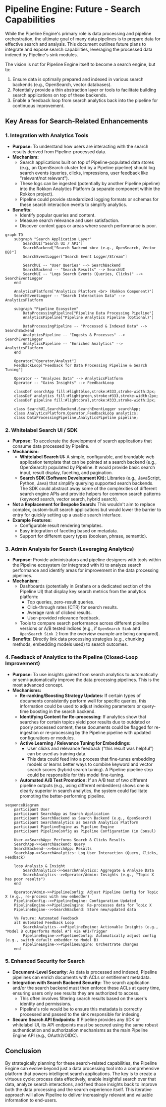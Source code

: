# Pipeline Engine: Future - Search Capabilities

While the Pipeline Engine's primary role is data processing and pipeline orchestration, the ultimate goal of many data pipelines is to prepare data for effective search and analysis. This document outlines future plans to integrate and expose search capabilities, leveraging the processed data indexed by Pipeline's sink modules.

The vision is not for Pipeline Engine itself to become a search engine, but to:
1.  Ensure data is optimally prepared and indexed in various search backends (e.g., OpenSearch, vector databases).
2.  Potentially provide a thin abstraction layer or tools to facilitate building search applications on top of these backends.
3.  Enable a feedback loop from search analytics back into the pipeline for continuous improvement.

## Key Areas for Search-Related Enhancements

### 1. Integration with Analytics Tools

*   **Purpose:** To understand how users are interacting with the search results derived from Pipeline-processed data.
*   **Mechanism:**
    *   Search applications built on top of Pipeline-populated data stores (e.g., an OpenSearch cluster fed by a Pipeline pipeline) should log search events (queries, clicks, impressions, user feedback like "relevant/not relevant").
    *   These logs can be ingested (potentially by another Pipeline pipeline) into the Rokkon Analytics Platform (a separate component within the Rokkon project).
    *   Pipeline could provide standardized logging formats or schemas for these search interaction events to simplify analytics.
*   **Benefits:**
    *   Identify popular queries and content.
    *   Measure search relevance and user satisfaction.
    *   Discover content gaps or areas where search performance is poor.

```mermaid
graph TD
    subgraph "Search Application Layer"
        SearchUI["Search UI / API"]
        SearchBackend["Search Backend <br> (e.g., OpenSearch, Vector DB)"]
        SearchEventLogger["Search Event Logger/Stream"]

        SearchUI -- "User Queries" --> SearchBackend
        SearchBackend -- "Search Results" --> SearchUI
        SearchUI -- "Logs Search Events (Queries, Clicks)" --> SearchEventLogger
    end

    AnalyticsPlatform["Analytics Platform <br> (Rokkon Component)"]
    SearchEventLogger -- "Search Interaction Data" --> AnalyticsPlatform

    subgraph "Pipeline Ecosystem"
        DataProcessingPipeline["Pipeline Data Processing Pipeline"]
        AnalyticsPipeline["Pipeline Analytics Pipeline (Optional)"]

        DataProcessingPipeline -- "Processed & Indexed Data" --> SearchBackend
        AnalyticsPipeline -- "Ingests & Processes" --> SearchEventLogger
        AnalyticsPipeline -- "Enriched Analytics" --> AnalyticsPlatform
    end

    Operator["Operator/Analyst"]
    FeedbackLoop["Feedback for Data Processing Pipeline & Search Tuning"]

    Operator -- "Analyzes Data" --> AnalyticsPlatform
    Operator -- "Gains Insights" --> FeedbackLoop

    classDef searchApp fill:#lightblue,stroke:#333,stroke-width:2px;
    classDef analytics fill:#lightgreen,stroke:#333,stroke-width:2px;
    classDef pipeline fill:#lightcoral,stroke:#333,stroke-width:2px;

    class SearchUI,SearchBackend,SearchEventLogger searchApp;
    class AnalyticsPlatform,Operator,FeedbackLoop analytics;
    class DataProcessingPipeline,AnalyticsPipeline pipeline;
```

### 2. Whitelabel Search UI / SDK

*   **Purpose:** To accelerate the development of search applications that consume data processed by Pipeline.
*   **Mechanism:**
    *   **Whitelabel Search UI:** A simple, configurable, and brandable web application template that can be pointed at a search backend (e.g., OpenSearch) populated by Pipeline. It would provide basic search input, result display, faceting, and pagination.
    *   **Search SDK (Software Development Kit):** Libraries (e.g., JavaScript, Python, Java) that simplify querying supported search backends. The SDK could abstract away some of the complexities of different search engine APIs and provide helpers for common search patterns (keyword search, vector search, hybrid search).
*   **Not a Replacement for Bespoke Search:** This wouldn't aim to replace complex, custom-built search applications but would lower the barrier to entry for quickly setting up a usable search interface.
*   **Example Features:**
    *   Configurable result rendering templates.
    *   Easy integration of faceting based on metadata.
    *   Support for different query types (boolean, phrase, semantic).

### 3. Admin Analysis for Search (Leveraging Analytics)

*   **Purpose:** Provide administrators and pipeline designers with tools within the Pipeline ecosystem (or integrated with it) to analyze search performance and identify areas for improvement in the data processing pipelines.
*   **Mechanism:**
    *   Dashboards (potentially in Grafana or a dedicated section of the Pipeline UI) that display key search metrics from the analytics platform:
        *   Top queries, zero-result queries.
        *   Click-through rates (CTR) for search results.
        *   Average rank of clicked results.
        *   User-provided relevance feedback.
    *   Tools to compare search performance across different pipeline versions or A/B tested indices (e.g., if `OpenSearch Sink` and `OpenSearch Sink 2` from the overview example are being compared).
*   **Benefits:** Directly link data processing strategies (e.g., chunking methods, embedding models used) to search outcomes.

### 4. Feedback of Analytics to the Pipeline (Closed-Loop Improvement)

*   **Purpose:** To use insights gained from search analytics to automatically or semi-automatically improve the data processing pipelines. This is the most advanced concept.
*   **Mechanisms:**
    *   **Re-ranking/Boosting Strategy Updates:** If certain types of documents consistently perform well for specific queries, this information could be used to adjust indexing parameters or query-time boosting in the search backend.
    *   **Identifying Content for Re-processing:** If analytics show that searches for certain topics yield poor results due to outdated or poorly processed content, these documents could be flagged for re-ingestion or re-processing by the Pipeline pipeline with updated configurations or modules.
    *   **Active Learning / Relevance Tuning for Embeddings:**
        *   User clicks and relevance feedback ("this result was helpful") can be used as training data.
        *   This data could feed into a process that fine-tunes embedding models or learns better ways to combine keyword and vector search scores (hybrid search tuning). A Pipeline pipeline step could be responsible for this model fine-tuning.
    *   **Automated A/B Test Promotion:** If an A/B test of two different pipeline outputs (e.g., using different embedders) shows one is clearly superior in search analytics, the system could facilitate promoting the better-performing pipeline.

```mermaid
sequenceDiagram
    participant User
    participant SearchApp as Search Application
    participant SearchBackend as Search Backend (e.g., OpenSearch)
    participant SearchAnalytics as Search Analytics Platform
    participant PipelineEngine as Pipeline Engine
    participant PipelineConfig as Pipeline Configuration (in Consul)

    User->>SearchApp: Performs Search & Clicks Results
    SearchApp->>SearchBackend: Query
    SearchBackend-->>SearchApp: Results
    SearchApp->>SearchAnalytics: Log User Interaction (Query, Clicks, Feedback)

    loop Analysis & Insight
        SearchAnalytics->>SearchAnalytics: Aggregate & Analyze Data
        SearchAnalytics-->>Operator/Admin: Insights (e.g., "Topic X has poor results")
    end

    Operator/Admin->>PipelineConfig: Adjust Pipeline Config for Topic X (e.g., re-process with new embedder)
    PipelineConfig-->>PipelineEngine: Configuration Updated
    PipelineEngine->>PipelineEngine: Re-processes data for Topic X
    PipelineEngine-->>SearchBackend: Store new/updated data

    %% Future: Automated Feedback
    alt Automated Feedback Loop
        SearchAnalytics-->>PipelineEngine: Actionable Insights (e.g., "Model B outperforms Model A") via API/Trigger
        PipelineEngine->>PipelineConfig: Automatically adjust config (e.g., switch default embedder to Model B)
        PipelineEngine->>PipelineEngine: Orchestrate changes
    end
```

### 5. Enhanced Security for Search

*   **Document-Level Security:** As data is processed and indexed, Pipeline pipelines can enrich documents with ACLs or entitlement metadata.
*   **Integration with Search Backend Security:** The search application and/or the search backend must then enforce these ACLs at query time, ensuring users only see results they are authorized to access.
    *   This often involves filtering search results based on the user's identity and permissions.
    *   Pipeline's role would be to ensure this metadata is correctly processed and passed to the sink responsible for indexing.
*   **Secure Search API Endpoints:** If Pipeline provides any SDK or whitelabel UI, its API endpoints must be secured using the same robust authentication and authorization mechanisms as the main Pipeline Engine API (e.g., OAuth2/OIDC).

## Conclusion

By strategically planning for these search-related capabilities, the Pipeline Engine can evolve beyond just a data processing tool into a comprehensive platform that powers intelligent search applications. The key is to create a virtuous cycle: process data effectively, enable insightful search over that data, analyze search interactions, and feed those insights back to improve both the data processing and the search experience itself. This iterative approach will allow Pipeline to deliver increasingly relevant and valuable information to end-users.
